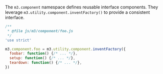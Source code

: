 The `m3.component` namespace defines reusable interface components.
They leverage `m3.utility.component.inventFactory()` to provide a consistent interface.

```js
/**
 * @file js/m3/component/foo.js
 */
'use strict'

m3.component.foo = m3.utility.component.inventFactory({
  foobar: function() {/* ... */},
  setup: function() {/* ... */},
  teardown: function() {/* ... */},
})
```
